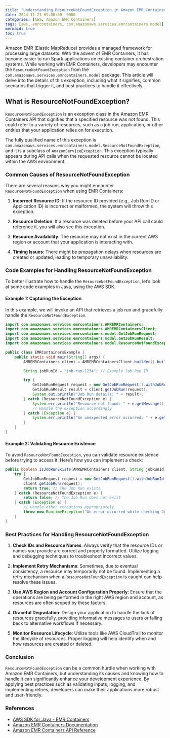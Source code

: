 ```yaml
---
title: "Understanding ResourceNotFoundException in Amazon EMR Containers"
date: 2024-11-21 09:00:00 -0000
categories: [AWS, Amazon EMR Containers]
tags: [aws, emrcontainers, com.amazonaws.services.emrcontainers.model]
mermaid: true
toc: true
---
```



Amazon EMR (Elastic MapReduce) provides a managed framework for processing large datasets. With the advent of EMR Containers, it has become easier to run Spark applications on existing container orchestration systems. While working with EMR Containers, developers may encounter the `ResourceNotFoundException` from the `com.amazonaws.services.emrcontainers.model` package. This article will delve into the details of this exception, including what it signifies, common scenarios that trigger it, and best practices to handle it effectively. 

## What is ResourceNotFoundException?

`ResourceNotFoundException` is an exception class in the Amazon EMR Containers API that signifies that a specified resource was not found. This could refer to a variety of resources, such as a job run, application, or other entities that your application relies on for execution.

The fully qualified name of this exception is `com.amazonaws.services.emrcontainers.model.ResourceNotFoundException`, and it is a subclass of `AmazonServiceException`. This exception typically appears during API calls when the requested resource cannot be located within the AWS environment.

### Common Causes of ResourceNotFoundException

There are several reasons why you might encounter `ResourceNotFoundException` when using EMR Containers:

1. **Incorrect Resource ID**: If the resource ID provided (e.g., Job Run ID or Application ID) is incorrect or malformed, the system will throw this exception.
   
2. **Resource Deletion**: If a resource was deleted before your API call could reference it, you will also see this exception.

3. **Resource Availability**: The resource may not exist in the current AWS region or account that your application is interacting with.

4. **Timing Issues**: There might be propagation delays when resources are created or updated, leading to temporary unavailability.

### Code Examples for Handling ResourceNotFoundException

To better illustrate how to handle the `ResourceNotFoundException`, let’s look at some code examples in Java, using the AWS SDK.

#### Example 1: Capturing the Exception

In this example, we will invoke an API that retrieves a job run and gracefully handle the `ResourceNotFoundException`.

```java
import com.amazonaws.services.emrcontainers.AMREMRContainers;
import com.amazonaws.services.emrcontainers.AMREMRContainersClient;
import com.amazonaws.services.emrcontainers.model.GetJobRunRequest;
import com.amazonaws.services.emrcontainers.model.GetJobRunResult;
import com.amazonaws.services.emrcontainers.model.ResourceNotFoundException;

public class EMRContainersExample {
    public static void main(String[] args) {
        AMREMRContainers client = AMREMRContainersClient.builder().build();

        String jobRunId = "job-run-1234"; // Example Job Run ID

        try {
            GetJobRunRequest request = new GetJobRunRequest().withJobRunId(jobRunId);
            GetJobRunResult result = client.getJobRun(request);
            System.out.println("Job Run details: " + result);
        } catch (ResourceNotFoundException e) {
            System.err.println("Resource not found: " + e.getMessage());
            // Handle the exception accordingly
        } catch (Exception e) {
            System.err.println("An unexpected error occurred: " + e.getMessage());
        }
    }
}
```

#### Example 2: Validating Resource Existence

To avoid `ResourceNotFoundException`, you can validate resource existence before trying to access it. Here’s how you can implement a check:

```java
public boolean isJobRunExists(AMREMRContainers client, String jobRunId) {
    try {
        GetJobRunRequest request = new GetJobRunRequest().withJobRunId(jobRunId);
        client.getJobRun(request);
        return true; // The Job Run exists
    } catch (ResourceNotFoundException e) {
        return false; // The Job Run does not exist
    } catch (Exception e) {
        // Handle other exceptions appropriately
        throw new RuntimeException("An error occurred while checking Job Run existence: " + e.getMessage(), e);
    }
}
```

### Best Practices for Handling ResourceNotFoundException

1. **Check IDs and Resource Names**: Always verify that the resource IDs or names you provide are correct and properly formatted. Utilize logging and debugging techniques to troubleshoot incorrect values.

2. **Implement Retry Mechanisms**: Sometimes, due to eventual consistency, a resource may temporarily not be found. Implementing a retry mechanism when a `ResourceNotFoundException` is caught can help resolve these issues.

3. **Use AWS Region and Account Configuration Properly**: Ensure that the operations are being performed in the right AWS region and account, as resources are often scoped by these factors.

4. **Graceful Degradation**: Design your application to handle the lack of resources gracefully, providing informative messages to users or falling back to alternative workflows if necessary.

5. **Monitor Resource Lifecycle**: Utilize tools like AWS CloudTrail to monitor the lifecycle of resources. Proper logging will help identify when and how resources are created or deleted.

### Conclusion

`ResourceNotFoundException` can be a common hurdle when working with Amazon EMR Containers, but understanding its causes and knowing how to handle it can significantly enhance your development experience. By applying best practices such as validating inputs, logging, and implementing retries, developers can make their applications more robust and user-friendly. 

### References

- [AWS SDK for Java - EMR Containers](https://docs.aws.amazon.com/sdk-for-java/latest/developer-guide/examples-emrcontainers.html)
- [Amazon EMR Containers Documentation](https://docs.aws.amazon.com/emr/latest/ReleaseGuide/emr-containers.html)
- [Amazon EMR Containers API Reference](https://docs.aws.amazon.com/emr/latest/APIReference/Welcome.html)